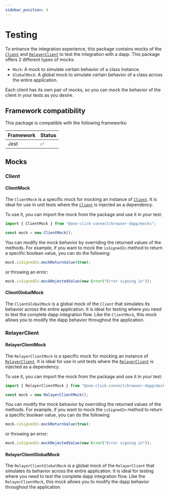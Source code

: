 ```yaml
---
sidebar_position: 4
---
```


# Testing

To enhance the integration experience, this package contains mocks of the [`Client`](./clients#client) and [`RelayerClient`](./clients#relayerclient) to test the integration with a dapp. This package offers 2 different types of mocks:

- `Mock`: A mock to simulate certain behavior of a class instance.
- `GlobalMock`: A global mock to simulate certain behavior of a class across the entire application.

Each client has its own pair of mocks, so you can mock the behavior of the client in your tests as you desire.

## Framework compatibility

This package is compatible with the following frameworks:

| Framework | Status |
| --------- | ------ |
| Jest      | ✅     |

## Mocks

### Client

#### ClientMock

The `ClientMock` is a specific mock for mocking an instance of [`Client`](./clients#client). It is ideal for use in unit tests where the [`Client`](./clients#client) is injected as a dependency.

To use it, you can import the mock from the package and use it in your test:

```typescript
import { ClientMock } from "@one-click-connect/browser-dapp/mocks";

const mock = new ClientMock();
```

You can modify the mock behavior by overriding the returned values of the methods. For example, if you want to mock the `isSignedIn` method to return a specific boolean value, you can do the following:

```typescript
mock.isSignedIn.mockReturnValue(true);
```

or throwing an error:

```typescript
mock.isSignedIn.mockRejectedValue(new Error("Error signing in"));
```

#### ClientGlobalMock

The `ClientGlobalMock` is a global mock of the `Client` that simulates its behavior across the entire application. It is ideal for testing where you need to test the complete dapp integration flow. Like the `ClientMock`, this mock allows you to modify the dapp behavior throughout the application.

### RelayerClient

#### RelayerClientMock

The `RelayerClientMock` is a specific mock for mocking an instance of [`RelayerClient`](./clients#relayerclient). It is ideal for use in unit tests where the [`RelayerClient`](./clients#relayerclient) is injected as a dependency.

To use it, you can import the mock from the package and use it in your test:

```typescript
import { RelayerClientMock } from "@one-click-connect/browser-dapp/mocks";

const mock = new RelayerClientMock();
```

You can modify the mock behavior by overriding the returned values of the methods. For example, if you want to mock the `isSignedIn` method to return a specific boolean value, you can do the following:

```typescript
mock.isSignedIn.mockReturnValue(true);
```

or throwing an error:

```typescript
mock.isSignedIn.mockRejectedValue(new Error("Error signing in"));
```

#### RelayerClientGlobalMock

The `RelayerClientGlobalMock` is a global mock of the `RelayerClient` that simulates its behavior across the entire application. It is ideal for testing where you need to test the complete dapp integration flow. Like the `RelayerClientMock`, this mock allows you to modify the dapp behavior throughout the application.
